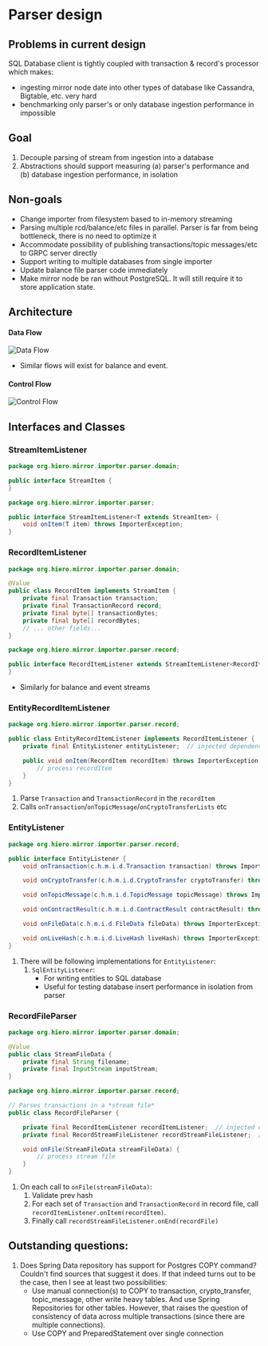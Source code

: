 # Parser design

## Problems in current design

SQL Database client is tightly coupled with transaction & record's processor which makes:

- ingesting mirror node date into other types of database like Cassandra, Bigtable, etc. very hard
- benchmarking only parser's or only database ingestion performance in impossible

## Goal

1. Decouple parsing of stream from ingestion into a database
2. Abstractions should support measuring (a) parser's performance and (b) database ingestion performance, in isolation

## Non-goals

- Change importer from filesystem based to in-memory streaming
- Parsing multiple rcd/balance/etc files in parallel. Parser is far from being bottleneck, there is no need to optimize
  it
- Accommodate possibility of publishing transactions/topic messages/etc to GRPC server directly
- Support writing to multiple databases from single importer
- Update balance file parser code immediately
- Make mirror node be ran without PostgreSQL. It will still require it to store application state.

## Architecture

#### Data Flow

![Data Flow](images/parser-data-flow.png)

- Similar flows will exist for balance and event.

#### Control Flow

![Control Flow](images/parser-control-flow.png)

## Interfaces and Classes

### StreamItemListener

```java
package org.hiero.mirror.importer.parser.domain;

public interface StreamItem {
}
```

```java
package org.hiero.mirror.importer.parser;

public interface StreamItemListener<T extends StreamItem> {
    void onItem(T item) throws ImporterException;
}
```

### RecordItemListener

```java
package org.hiero.mirror.importer.parser.domain;

@Value
public class RecordItem implements StreamItem {
    private final Transaction transaction;
    private final TransactionRecord record;
    private final byte[] transactionBytes;
    private final byte[] recordBytes;
    // ... other fields...
}
```

```java
package org.hiero.mirror.importer.parser.record;

public interface RecordItemListener extends StreamItemListener<RecordItem> {
}
```

- Similarly for balance and event streams

### EntityRecordItemListener

```java
package org.hiero.mirror.importer.parser.record;

public class EntityRecordItemListener implements RecordItemListener {
    private final EntityListener entityListener;  // injected dependency

    public void onItem(RecordItem recordItem) throws ImporterException {
        // process recordItem
    }
}
```

1. Parse `Transaction` and `TransactionRecord` in the `recordItem`
2. Calls `onTransaction`/`onTopicMessage`/`onCryptoTransferLists` etc

### EntityListener

```java
package org.hiero.mirror.importer.parser.record;

public interface EntityListener {
    void onTransaction(c.h.m.i.d.Transaction transaction) throws ImporterException;

    void onCryptoTransfer(c.h.m.i.d.CryptoTransfer cryptoTransfer) throws ImporterException;

    void onTopicMessage(c.h.m.i.d.TopicMessage topicMessage) throws ImporterException;

    void onContractResult(c.h.m.i.d.ContractResult contractResult) throws ImporterException;

    void onFileData(c.h.m.i.d.FileData fileData) throws ImporterException;

    void onLiveHash(c.h.m.i.d.LiveHash liveHash) throws ImporterException;
}
```

1. There will be following implementations for `EntityListener`:
   1. `SqlEntityListener`:
      - For writing entities to SQL database
      - Useful for testing database insert performance in isolation from parser

### RecordFileParser

```java
package org.hiero.mirror.importer.parser.domain;

@Value
public class StreamFileData {
    private final String filename;
    private final InputStream inputStream;
}
```

```java
package org.hiero.mirror.importer.parser.record;

// Parses transactions in a *stream file*
public class RecordFileParser {

    private final RecordItemListener recordItemListener;  // injected dependency
    private final RecordStreamFileListener recordStreamFileListener;  // injected dependency

    void onFile(StreamFileData streamFileData) {
        // process stream file
    }
}
```

1. On each call to `onFile(streamFileData)`:
   1. Validate prev hash
   2. For each set of `Transaction` and `TransactionRecord` in record file,
      call `recordItemListener.onItem(recordItem)`.
   3. Finally call `recordStreamFileListener.onEnd(recordFile)`

## Outstanding questions:

1. Does Spring Data repository has support for Postgres COPY command? Couldn't find sources that suggest it does. If
   that indeed turns out to be the case, then I see at least two possibilities:
   - Use manual connection(s) to COPY to transaction, crypto_transfer, topic_message, other write heavy tables.
     And use Spring Repositories for other tables. However, that raises the question of consistency of data across
     multiple
     transactions (since there are multiple connections).
   - Use COPY and PreparedStatement over single connection
